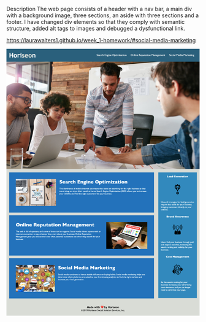 Description
The web page consists of a header with a nav bar, a main div with a  background image, three sections, an aside with three sections and a footer. I have changed div elements so that they comply with semantic structure, added alt tags to images and debugged a dysfunctional link.

https://laurawalters1.github.io/week_1-homework/#social-media-marketing

<img src="screencapture-laurawalters1-github-io-week-1-homework-2021-12-09-22_42_14.png">
